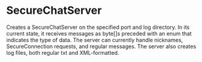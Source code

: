 # SecureChatServer
Creates a SecureChatServer on the specified port and log directory. In its current state, it receives messages as byte[]s preceded with an enum that indicates the type of data. The server can currently handle nicknames, SecureConnection requests, and regular messages. The server also creates log files, both regular txt and XML-formatted.
